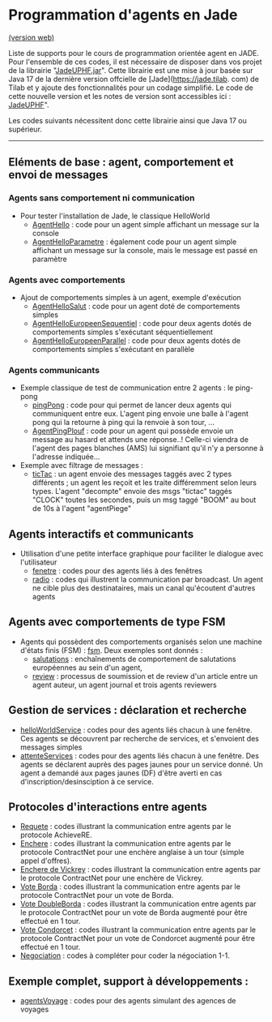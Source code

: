 <meta name="description" content="Programmation multi-agent en Java : utilisation d'une version actualisée de la plateforme Jade. Support au tutoriel de jade portant sur : la communication, les protocoles, les votes, la recherche de services, les comportements simples et complexes" />

# Programmation d'agents en Jade

[(version web)](https://emmanueladam.github.io/jade/)

Liste de supports pour le cours de programmation orientée agent en JADE. 
Pour l'ensemble de ces codes, il est nécessaire de disposer dans vos projet de la librairie "[JadeUPHF.jar](https://github.com/EmmanuelADAM/JadeUPHF/blob/master/JadeUPHF.jar)". 
Cette librairie est une mise à jour basée sur Java 17 de la dernière version offcielle de [Jade](https://jade.tilab.
com) de Tilab et y ajoute des fonctionnalités pour un codage simplifié.
Le code de cette nouvelle version et les notes de version sont accessibles ici : [JadeUPHF](https://emmanueladam.github.io/JadeUPHF/)".

Les codes suivants nécessitent donc cette librairie ainsi que Java 17 ou supérieur.

----

## Eléments de base : agent, comportement et envoi de messages

### Agents sans comportement ni communication

- Pour tester l'installation de Jade, le classique HelloWorld
    - [AgentHello](https://github.com/EmmanuelADAM/jade/blob/master/helloworldSolo/AgentHello.java) : code pour un agent
      simple affichant un message sur la console
    - [AgentHelloParametre](https://github.com/EmmanuelADAM/jade/blob/master/helloworldSolo/AgentHelloParametre.java) :
      également code pour un agent simple affichant un message sur la console, mais le message est passé en paramètre

### Agents avec comportements

- Ajout de comportements simples à un agent, exemple d'exécution
    - [AgentHelloSalut](https://github.com/EmmanuelADAM/jade/blob/master/testComportement) : code pour un agent doté de
      comportements simples
    - [AgentHelloEuropeenSequentiel](https://github.com/EmmanuelADAM/jade/blob/master/testComportement) : code pour deux
      agents dotés de comportements simples s'exécutant séquentiellement
    - [AgentHelloEuropeenParallel](https://github.com/EmmanuelADAM/jade/blob/master/testComportement) : code pour deux
      agents dotés de comportements simples s'exécutant en parallèle

### Agents communicants

- Exemple classique de test de communication entre 2 agents : le ping-pong
    - [pingPong](https://github.com/EmmanuelADAM/jade/blob/master/pingPong) : code pour qui permet de lancer deux agents
      qui communiquent entre eux. L'agent ping envoie une balle à l'agent pong qui la retourne à ping qui la renvoie à
      son tour, ...
    - [AgentPingPlouf](https://github.com/EmmanuelADAM/jade/tree/master/pingPlouf) : code pour un agent qui
  possède envoie un message au hasard et attends une réponse..! Celle-ci viendra de l'agent des pages blanches (AMS) lui signifiant qu'il n'y a personne à l'adresse indiquée...
- Exemple avec filtrage de messages :
    - [ticTac](https://github.com/EmmanuelADAM/jade/tree/master/ticTac) : un agent envoie des messages taggés avec 2
  types différents ; un agent les reçoit et les traite différemment selon leurs types. L'agent "decompte" envoie des
  msgs "tictac" taggés "CLOCK" toutes les secondes, puis un msg taggé "BOOM" au bout de 10s à l'agent "agentPiege"

## Agents interactifs et communicants

- Utilisation d'une petite interface graphique pour faciliter le dialogue avec l'utilisateur
    - [fenetre](https://github.com/EmmanuelADAM/jade/tree/master/fenetre) : codes pour des agents liés à des fenêtres
    - [radio](https://github.com/EmmanuelADAM/jade/tree/master/radio) : codes qui illustrent la communication par
      broadcast. Un agent ne cible plus des destinataires, mais un canal qu'écoutent d'autres agents

## Agents avec comportements de type FSM

- Agents qui possèdent des comportements organisés selon une machine d'états finis (FSM)  : [fsm](https://github.com/EmmanuelADAM/jade/tree/master/fsm). 
Deux exemples sont donnés : 
  - [salutations](https://github.com/EmmanuelADAM/jade/tree/master/fsm/salutations) : enchaînements de comportement de salutations européennes au sein d'un agent,
  - [review](https://github.com/EmmanuelADAM/jade/tree/master/fsm/review) : processus de soumission et de review d'un article entre un agent auteur, un agent journal et trois agents reviewers

## Gestion de services : déclaration et recherche

- [helloWorldService](https://github.com/EmmanuelADAM/jade/tree/master/helloWorldService) : codes pour des agents liés
  chacun à une fenêtre. Ces agents se découvrent par recherche de services, et s'envoient des messages simples
- [attenteServices](https://github.com/EmmanuelADAM/jade/tree/master/attenteServices) : codes pour des agents liés
  chacun à une fenêtre. Des agents se déclarent auprès des pages jaunes pour un service donné. 
  Un agent a demandé aux pages jaunes (DF) d'être averti en cas d'inscription/desinsciption à ce service.

## Protocoles d'interactions entre agents

- [Requete](https://github.com/EmmanuelADAM/jade/tree/master/protocoles/requetes) : codes illustrant la communication
  entre agents par le protocole AchieveRE.
- [Enchere](https://github.com/EmmanuelADAM/jade/tree/master/protocoles/anglaisesscellees) : codes illustrant la
  communication entre agents par le protocole ContractNet pour une enchère anglaise à un tour (simple appel d'offres).
- [Enchere de Vickrey](https://github.com/EmmanuelADAM/jade/tree/master/protocoles/vickrey) : codes 
  illustrant la communication entre agents par le protocole ContractNet pour une enchère de Vickrey.
- [Vote Borda](https://github.com/EmmanuelADAM/jade/tree/master/protocoles/voteBorda) : codes illustrant la
  communication entre agents par le protocole ContractNet pour un vote de Borda.
- [Vote DoubleBorda](https://github.com/EmmanuelADAM/jade/tree/master/protocoles/voteDoubleBorda) : codes illustrant la
  communication entre agents par le protocole ContractNet pour un vote de Borda augmenté pour être effectué en 1 tour.
- [Vote Condorcet](https://github.com/EmmanuelADAM/jade/tree/master/protocoles/voteCondorcet) : codes illustrant la 
  communication entre agents par le protocole ContractNet pour un vote de Condorcet augmenté pour être effectué en 1 
  tour.
- [Negociation](https://github.com/EmmanuelADAM/jade/tree/master/protocoles/negociation) : codes à compléter 
  pour coder la négociation 1-1.

## Exemple complet, support à développements :

- [agentsVoyage](https://github.com/EmmanuelADAM/jade/tree/master/agencesVoyages) : codes pour des agents simulant des
  agences de voyages
